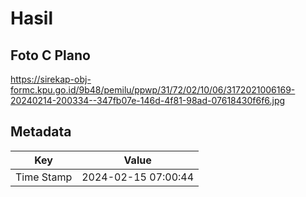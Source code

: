 # Hasil

## Foto C Plano

https://sirekap-obj-formc.kpu.go.id/9b48/pemilu/ppwp/31/72/02/10/06/3172021006169-20240214-200334--347fb07e-146d-4f81-98ad-07618430f6f6.jpg


## Metadata

| Key        | Value               |
| ---------- | ------------------- |
| Time Stamp | 2024-02-15 07:00:44 |




